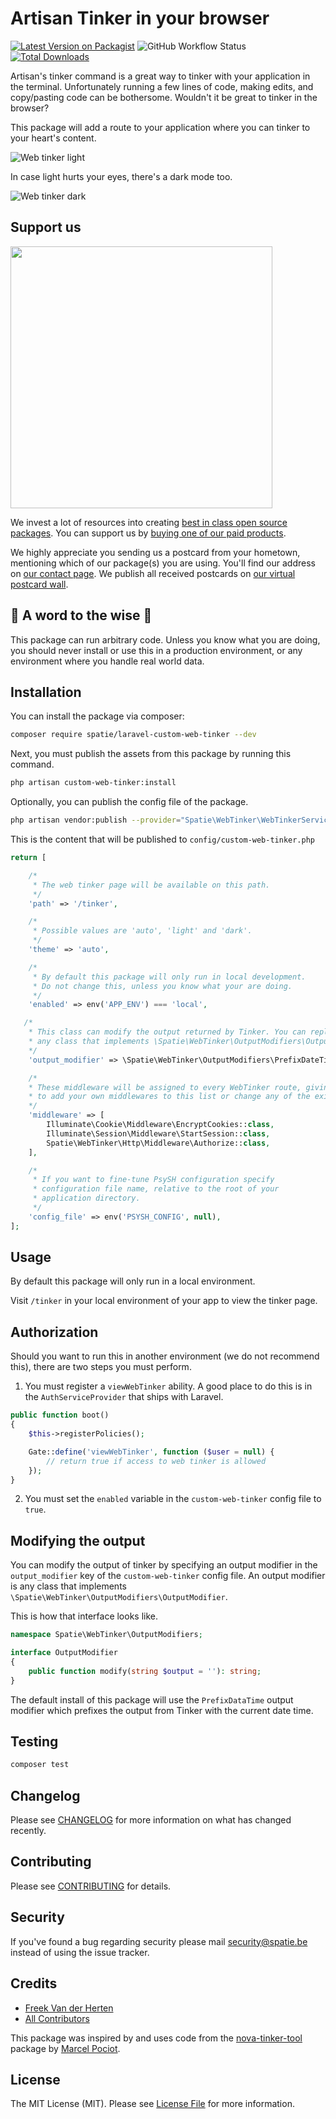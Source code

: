# Artisan Tinker in your browser

[![Latest Version on Packagist](https://img.shields.io/packagist/v/spatie/laravel-custom-web-tinker.svg?style=flat-square)](https://packagist.org/packages/spatie/laravel-custom-web-tinker)
![GitHub Workflow Status](https://img.shields.io/github/workflow/status/spatie/laravel-custom-web-tinker/run-tests?label=tests)
[![Total Downloads](https://img.shields.io/packagist/dt/spatie/laravel-custom-web-tinker.svg?style=flat-square)](https://packagist.org/packages/spatie/laravel-custom-web-tinker)

Artisan's tinker command is a great way to tinker with your application in the terminal. Unfortunately running a few lines of code, making edits, and copy/pasting code can be bothersome. Wouldn't it be great to tinker in the browser?

This package will add a route to your application where you can tinker to your heart's content.

![Web tinker light](https://spatie.github.io/laravel-custom-web-tinker/light.png)

In case light hurts your eyes, there's a dark mode too.

![Web tinker dark](https://spatie.github.io/laravel-custom-web-tinker/dark.png)

## Support us

[<img src="https://github-ads.s3.eu-central-1.amazonaws.com/laravel-custom-web-tinker.jpg?t=1" width="419px" />](https://spatie.be/github-ad-click/laravel-custom-web-tinker)

We invest a lot of resources into creating [best in class open source packages](https://spatie.be/open-source). You can support us by [buying one of our paid products](https://spatie.be/open-source/support-us).

We highly appreciate you sending us a postcard from your hometown, mentioning which of our package(s) you are using. You'll find our address on [our contact page](https://spatie.be/about-us). We publish all received postcards on [our virtual postcard wall](https://spatie.be/open-source/postcards).

## 🚨 A word to the wise 🚨

This package can run arbitrary code. Unless you know what you are doing, you should never install or use this in a production environment, or any environment where you handle real world data.

## Installation

You can install the package via composer:

```bash
composer require spatie/laravel-custom-web-tinker --dev
```

Next, you must publish the assets from this package by running this command.

```bash
php artisan custom-web-tinker:install
```

Optionally, you can publish the config file of the package.

```bash
php artisan vendor:publish --provider="Spatie\WebTinker\WebTinkerServiceProvider" --tag="config"
```

This is the content that will be published to `config/custom-web-tinker.php`

```php
return [

    /*
     * The web tinker page will be available on this path.
     */
    'path' => '/tinker',

    /*
     * Possible values are 'auto', 'light' and 'dark'.
     */
    'theme' => 'auto',

    /*
     * By default this package will only run in local development.
     * Do not change this, unless you know what your are doing.
     */
    'enabled' => env('APP_ENV') === 'local',

   /*
    * This class can modify the output returned by Tinker. You can replace this with
    * any class that implements \Spatie\WebTinker\OutputModifiers\OutputModifier.
    */
    'output_modifier' => \Spatie\WebTinker\OutputModifiers\PrefixDateTime::class,

    /*
    * These middleware will be assigned to every WebTinker route, giving you the chance
    * to add your own middlewares to this list or change any of the existing middleware.
    */
    'middleware' => [
        Illuminate\Cookie\Middleware\EncryptCookies::class,
        Illuminate\Session\Middleware\StartSession::class,
        Spatie\WebTinker\Http\Middleware\Authorize::class,
    ],

    /*
     * If you want to fine-tune PsySH configuration specify
     * configuration file name, relative to the root of your
     * application directory.
     */
    'config_file' => env('PSYSH_CONFIG', null),
];
```

## Usage

By default this package will only run in a local environment.

Visit `/tinker` in your local environment of your app to view the tinker page.

## Authorization

Should you want to run this in another environment (we do not recommend this), there are two steps you must perform.

1. You must register a `viewWebTinker` ability. A good place to do this is in the `AuthServiceProvider` that ships with Laravel.

```php
public function boot()
{
    $this->registerPolicies();

    Gate::define('viewWebTinker', function ($user = null) {
        // return true if access to web tinker is allowed
    });
}
```

2. You must set the `enabled` variable in the `custom-web-tinker` config file to `true`.

## Modifying the output

You can modify the output of tinker by specifying an output modifier in the `output_modifier` key of the `custom-web-tinker` config file. An output modifier is any class that implements `\Spatie\WebTinker\OutputModifiers\OutputModifier`.

This is how that interface looks like.

```php
namespace Spatie\WebTinker\OutputModifiers;

interface OutputModifier
{
    public function modify(string $output = ''): string;
}
```

The default install of this package will use the `PrefixDataTime` output modifier which prefixes the output from Tinker with the current date time.

## Testing

``` bash
composer test
```

## Changelog

Please see [CHANGELOG](CHANGELOG.md) for more information on what has changed recently.

## Contributing

Please see [CONTRIBUTING](https://github.com/spatie/.github/blob/main/CONTRIBUTING.md) for details.

## Security

If you've found a bug regarding security please mail [security@spatie.be](mailto:security@spatie.be) instead of using the issue tracker.

## Credits

- [Freek Van der Herten](https://github.com/freekmurze)
- [All Contributors](../../contributors)

This package was inspired by and uses code from the [nova-tinker-tool](https://github.com/beyondcode/nova-tinker-tool) package by [Marcel Pociot](https://github.com/mpociot).

## License

The MIT License (MIT). Please see [License File](LICENSE.md) for more information.
